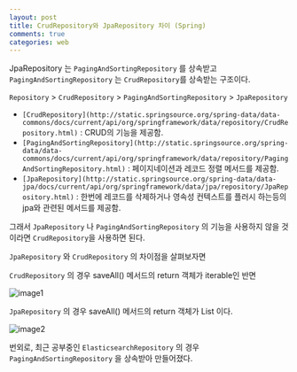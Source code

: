 ```yaml
---
layout: post
title: CrudRepository와 JpaRepository 차이 (Spring)
comments: true
categories: web
---
```


JpaRepository 는 `PagingAndSortingRepository` 를 상속받고  `PagingAndSortingRepository` 는 `CrudRepository`를 상속받는 구조이다.

`Repository` > `CrudRepository` > `PagingAndSortingRepository` > `JpaRepository`

- `[CrudRepository](http://static.springsource.org/spring-data/data-commons/docs/current/api/org/springframework/data/repository/CrudRepository.html)` : CRUD의 기능을 제공함.
- `[PagingAndSortingRepository](http://static.springsource.org/spring-data/data-commons/docs/current/api/org/springframework/data/repository/PagingAndSortingRepository.html)` : 페이지네이션과 레코드 정렬  메서드를 제공함.
- `[JpaRepository](http://static.springsource.org/spring-data/data-jpa/docs/current/api/org/springframework/data/jpa/repository/JpaRepository.html)` : 한번에 레코드를 삭제하거나 영속성 컨텍스트를 플러시 하는등의 jpa와 관련된 메서드를 제공함.

그래서 `JpaRepository` 나  `PagingAndSortingRepository` 의 기능을 사용하지 않을 것이라면 `CrudRepository`을 사용하면 된다.

`JpaRepository` 와 `CrudRepository` 의 차이점을 살펴보자면

`CrudRepository` 의 경우 saveAll() 메서드의 return 객체가 iterable인 반면

![image1](https://user-images.githubusercontent.com/39397110/156362544-eaf5f859-d168-467e-b571-f69ba0292ea5.png)

`JpaRepository` 의 경우 saveAll() 메서드의 return 객체가 List 이다.

![image2](https://user-images.githubusercontent.com/39397110/156362594-d1fba90e-2737-493b-9cd6-c921d6c0391a.png)


번외로, 최근 공부중인 `ElasticsearchRepository` 의 경우 `PagingAndSortingRepository` 을 상속받아 만들어졌다.